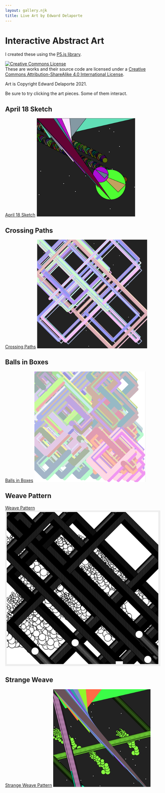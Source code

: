 ```yaml
---
layout: gallery.njk
title: Live Art by Edward Delaporte
---
```


# Interactive Abstract Art

I created these using the [P5.js library][1].

[1]: https://p5js.org/reference/

<a rel="license" href="http://creativecommons.org/licenses/by-sa/4.0/"><img alt="Creative Commons License" style="border-width:0" src="https://i.creativecommons.org/l/by-sa/4.0/88x31.png" /></a><br />These are works and their source code are licensed under a <a rel="license" href="http://creativecommons.org/licenses/by-sa/4.0/">Creative Commons Attribution-ShareAlike 4.0 International License</a>.

Art is Copyright Edward Delaporte 2021.

Be sure to try clicking the art pieces. Some of them interact.

## April 18 Sketch

[April 18 Sketch](sketch1.html)
<a href="sketch1.html">
![April 18 Sketch Preview](/img/art/sketch1.PNG)
</a>


## Crossing Paths

[Crossing Paths](cross.html)
<a href="cross.html">
![Crossing Paths](/img/art/crossing.PNG)
</a>

## Balls in Boxes

[Balls in Boxes](boxes.html)
<a href="boxes.html">
![Balls in Boxes](/img/art/boxes.PNG)
</a>

## Weave Pattern

[Weave Pattern](weave.html)
<a href="weave.html">
![Weave Art Screenshot](/img/art/weave2.PNG)
</a>

## Strange Weave

[Strange Weave Pattern](weave_strange.html)
<a href="weave_strange.html">
![Strange Weave Screenshot](/img/art/weave_strange2.PNG)
</a>
